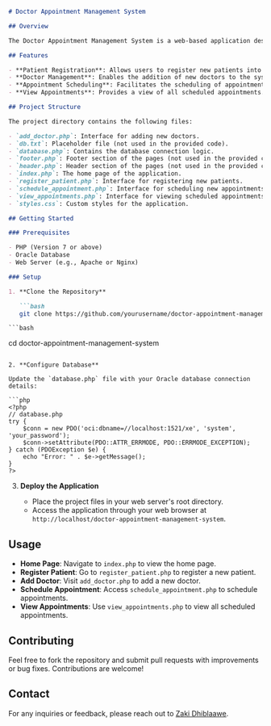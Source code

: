 ```markdown
# Doctor Appointment Management System

## Overview

The Doctor Appointment Management System is a web-based application designed to facilitate the scheduling and management of medical appointments. This beginner-level project uses PHP and an Oracle database to handle patient registrations, doctor management, appointment scheduling, and appointment viewing.

## Features

- **Patient Registration**: Allows users to register new patients into the system.
- **Doctor Management**: Enables the addition of new doctors to the system.
- **Appointment Scheduling**: Facilitates the scheduling of appointments between patients and doctors.
- **View Appointments**: Provides a view of all scheduled appointments.

## Project Structure

The project directory contains the following files:

- `add_doctor.php`: Interface for adding new doctors.
- `db.txt`: Placeholder file (not used in the provided code).
- `database.php`: Contains the database connection logic.
- `footer.php`: Footer section of the pages (not used in the provided code).
- `header.php`: Header section of the pages (not used in the provided code).
- `index.php`: The home page of the application.
- `register_patient.php`: Interface for registering new patients.
- `schedule_appointment.php`: Interface for scheduling new appointments.
- `view_appointments.php`: Interface for viewing scheduled appointments.
- `styles.css`: Custom styles for the application.

## Getting Started

### Prerequisites

- PHP (Version 7 or above)
- Oracle Database
- Web Server (e.g., Apache or Nginx)

### Setup

1. **Clone the Repository**

   ```bash
   git clone https://github.com/yourusername/doctor-appointment-management-system.git
   ```
    ```bash
   cd doctor-appointment-management-system
   ```

2. **Configure Database**

   Update the `database.php` file with your Oracle database connection details:

   ```php
   <?php
   // database.php
   try {
       $conn = new PDO('oci:dbname=//localhost:1521/xe', 'system', 'your_password');
       $conn->setAttribute(PDO::ATTR_ERRMODE, PDO::ERRMODE_EXCEPTION);
   } catch (PDOException $e) {
       echo "Error: " . $e->getMessage();
   }
   ?>
   ```

3. **Deploy the Application**

   - Place the project files in your web server's root directory.
   - Access the application through your web browser at `http://localhost/doctor-appointment-management-system`.

## Usage

- **Home Page**: Navigate to `index.php` to view the home page.
- **Register Patient**: Go to `register_patient.php` to register a new patient.
- **Add Doctor**: Visit `add_doctor.php` to add a new doctor.
- **Schedule Appointment**: Access `schedule_appointment.php` to schedule appointments.
- **View Appointments**: Use `view_appointments.php` to view all scheduled appointments.

## Contributing

Feel free to fork the repository and submit pull requests with improvements or bug fixes. Contributions are welcome!



## Contact

For any inquiries or feedback, please reach out to [Zaki Dhiblaawe](mailto:zakidhiblaawe10@gmail.com).
